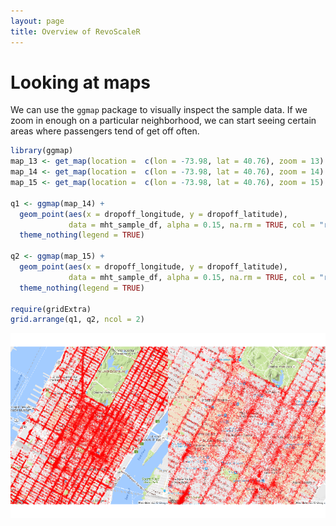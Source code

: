 ```yaml
---
layout: page
title: Overview of RevoScaleR
---
```

# Looking at maps

We can use the `ggmap` package to visually inspect the sample data.  If we zoom in enough on a particular neighborhood, we can start seeing certain areas where passengers tend of get off often.

```R
library(ggmap)
map_13 <- get_map(location =  c(lon = -73.98, lat = 40.76), zoom = 13)
map_14 <- get_map(location =  c(lon = -73.98, lat = 40.76), zoom = 14)
map_15 <- get_map(location =  c(lon = -73.98, lat = 40.76), zoom = 15)

q1 <- ggmap(map_14) + 
  geom_point(aes(x = dropoff_longitude, y = dropoff_latitude), 
             data = mht_sample_df, alpha = 0.15, na.rm = TRUE, col = "red", size = .5) +
  theme_nothing(legend = TRUE)

q2 <- ggmap(map_15) + 
  geom_point(aes(x = dropoff_longitude, y = dropoff_latitude), 
             data = mht_sample_df, alpha = 0.15, na.rm = TRUE, col = "red", size = .5) +
  theme_nothing(legend = TRUE)

require(gridExtra)
grid.arrange(q1, q2, ncol = 2)
```

![Map of individual trips](31a_red_dots_map.png)
